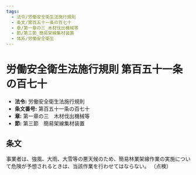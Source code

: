 ```yaml
---
tags:
  - 法令/労働安全衛生法施行規則
  - 条文/第百五十一条の百七十
  - 章/第一章の三_木材伐出機械等
  - 節/第三節_簡易架線集材装置
  - 体系/労働安全衛生
---
```

# 労働安全衛生法施行規則 第百五十一条の百七十

- **法令:** 労働安全衛生法施行規則
- **条文番号:** 第百五十一条の百七十
- **章:** 第一章の三　木材伐出機械等
- **節:** 第三節　簡易架線集材装置

## 条文
事業者は、強風、大雨、大雪等の悪天候のため、簡易林業架線作業の実施について危険が予想されるときは、当該作業を行わせてはならない。
（点検）

